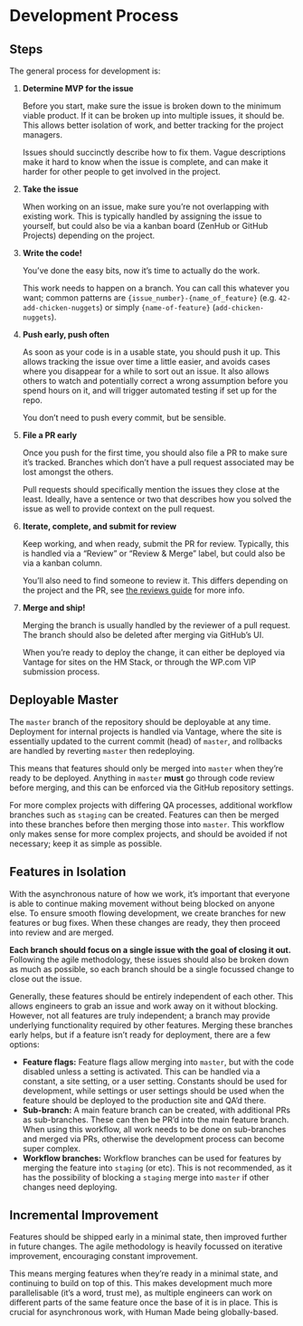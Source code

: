 # Development Process
Steps
-----

The general process for development is:

1.  **Determine MVP for the issue**
    
    Before you start, make sure the issue is broken down to the minimum viable product. If it can be broken up into multiple issues, it should be. This allows better isolation of work, and better tracking for the project managers.
    
    Issues should succinctly describe how to fix them. Vague descriptions make it hard to know when the issue is complete, and can make it harder for other people to get involved in the project.
    
2.  **Take the issue**
    
    When working on an issue, make sure you’re not overlapping with existing work. This is typically handled by assigning the issue to yourself, but could also be via a kanban board (ZenHub or GitHub Projects) depending on the project.
    
3.  **Write the code!**
    
    You’ve done the easy bits, now it’s time to actually do the work.
    
    This work needs to happen on a branch. You can call this whatever you want; common patterns are `{issue_number}-{name_of_feature}` (e.g. `42-add-chicken-nuggets`) or simply `{name-of-feature}` (`add-chicken-nuggets`).
    
4.  **Push early, push often**
    
    As soon as your code is in a usable state, you should push it up. This allows tracking the issue over time a little easier, and avoids cases where you disappear for a while to sort out an issue. It also allows others to watch and potentially correct a wrong assumption before you spend hours on it, and will trigger automated testing if set up for the repo.
    
    You don’t need to push every commit, but be sensible.
    
5.  **File a PR early**
    
    Once you push for the first time, you should also file a PR to make sure it’s tracked. Branches which don’t have a pull request associated may be lost amongst the others.
    
    Pull requests should specifically mention the issues they close at the least. Ideally, have a sentence or two that describes how you solved the issue as well to provide context on the pull request.
    
6.  **Iterate, complete, and submit for review**
    
    Keep working, and when ready, submit the PR for review. Typically, this is handled via a “Review” or “Review & Merge” label, but could also be via a kanban column.
    
    You’ll also need to find someone to review it. This differs depending on the project and the PR, see [the reviews guide](https://lounge.sovware.com/how-we-work/process/reviews/) for more info.
    
7.  **Merge and ship!**
    
    Merging the branch is usually handled by the reviewer of a pull request. The branch should also be deleted after merging via GitHub’s UI.
    
    When you’re ready to deploy the change, it can either be deployed via Vantage for sites on the HM Stack, or through the WP.com VIP submission process.
    

Deployable Master
-----------------

The `master` branch of the repository should be deployable at any time. Deployment for internal projects is handled via Vantage, where the site is essentially updated to the current commit (head) of `master`, and rollbacks are handled by reverting `master` then redeploying.

This means that features should only be merged into `master` when they’re ready to be deployed. Anything in `master` **must** go through code review before merging, and this can be enforced via the GitHub repository settings.

For more complex projects with differing QA processes, additional workflow branches such as `staging` can be created. Features can then be merged into these branches before then merging those into `master`. This workflow only makes sense for more complex projects, and should be avoided if not necessary; keep it as simple as possible.

Features in Isolation
---------------------

With the asynchronous nature of how we work, it’s important that everyone is able to continue making movement without being blocked on anyone else. To ensure smooth flowing development, we create branches for new features or bug fixes. When these changes are ready, they then proceed into review and are merged.

**Each branch should focus on a single issue with the goal of closing it out.** Following the agile methodology, these issues should also be broken down as much as possible, so each branch should be a single focussed change to close out the issue.

Generally, these features should be entirely independent of each other. This allows engineers to grab an issue and work away on it without blocking. However, not all features are truly independent; a branch may provide underlying functionality required by other features. Merging these branches early helps, but if a feature isn’t ready for deployment, there are a few options:

*   **Feature flags:** Feature flags allow merging into `master`, but with the code disabled unless a setting is activated. This can be handled via a constant, a site setting, or a user setting. Constants should be used for development, while settings or user settings should be used when the feature should be deployed to the production site and QA’d there.
*   **Sub-branch:** A main feature branch can be created, with additional PRs as sub-branches. These can then be PR’d into the main feature branch. When using this workflow, all work needs to be done on sub-branches and merged via PRs, otherwise the development process can become super complex.
*   **Workflow branches:** Workflow branches can be used for features by merging the feature into `staging` (or etc). This is not recommended, as it has the possibility of blocking a `staging` merge into `master` if other changes need deploying.

Incremental Improvement
-----------------------

Features should be shipped early in a minimal state, then improved further in future changes. The agile methodology is heavily focussed on iterative improvement, encouraging constant improvement.

This means merging features when they’re ready in a minimal state, and continuing to build on top of this. This makes development much more parallelisable (it’s a word, trust me), as multiple engineers can work on different parts of the same feature once the base of it is in place. This is crucial for asynchronous work, with Human Made being globally-based.

